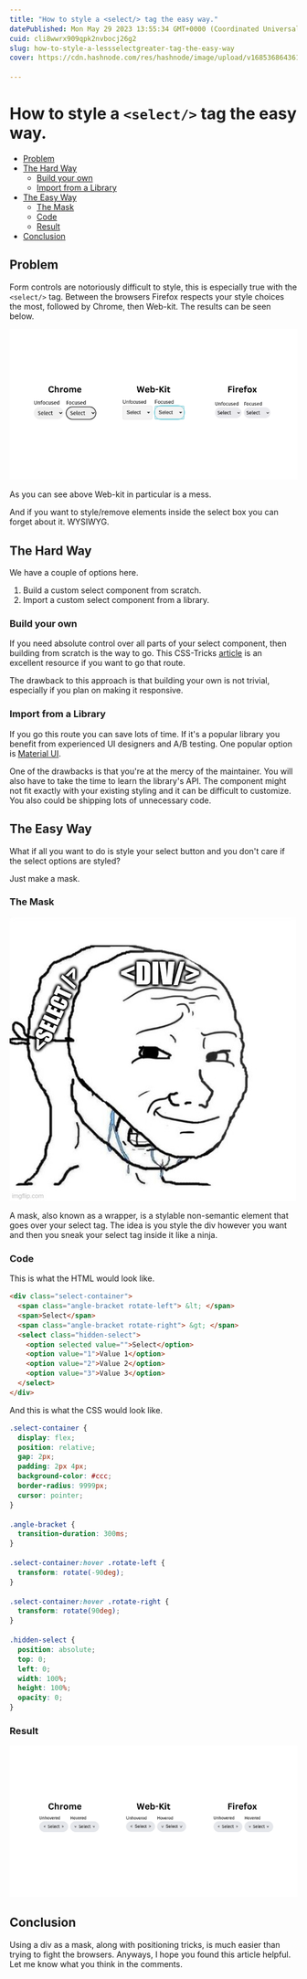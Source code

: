 ```yaml
---
title: "How to style a <select/> tag the easy way."
datePublished: Mon May 29 2023 13:55:34 GMT+0000 (Coordinated Universal Time)
cuid: cli8wwrx909qpk2nvbocj26g2
slug: how-to-style-a-lessselectgreater-tag-the-easy-way
cover: https://cdn.hashnode.com/res/hashnode/image/upload/v1685368643613/c94d6a09-d066-4f4e-b2a5-1e86ff915461.png

---
```


# How to style a `<select/>` tag the easy way.

<!--toc:start-->

- [Problem](#problem)
- [The Hard Way](#the-hard-way)
  - [Build your own](#build-your-own)
  - [Import from a Library](#import-from-a-library)
- [The Easy Way](#the-easy-way)
  - [The Mask](#the-mask)
  - [Code](#code)
  - [Result](#result)
- [Conclusion](#conclusion)

<!--toc:end-->

## Problem

Form controls are notoriously difficult to style, this is especially true with the `<select/>` tag. Between the browsers Firefox respects your style choices the most, followed by Chrome, then Web-kit. The results can be seen below.

![problem demo](https://github.com/palmerusaf/blog/blob/main/01-Style-Select-Tag/problem-demo.png?raw=true)

As you can see above Web-kit in particular is a mess.

And if you want to style/remove elements inside the select box you can forget about it. WYSIWYG.

## The Hard Way

We have a couple of options here.

1. Build a custom select component from scratch.
2. Import a custom select component from a library.

### Build your own

If you need absolute control over all parts of your select component, then building from scratch is the way to go. This CSS-Tricks [article](https://css-tricks.com/striking-a-balance-between-native-and-custom-select-elements/) is an excellent resource if you want to go that route.

The drawback to this approach is that building your own is not trivial, especially if you plan on making it responsive.

### Import from a Library

If you go this route you can save lots of time. If it's a popular library you benefit from experienced UI designers and A/B testing. One popular option is [Material UI](https://mui.com/material-ui/react-select/).

One of the drawbacks is that you're at the mercy of the maintainer. You will also have to take the time to learn the library's API. The component might not fit exactly with your existing styling and it can be difficult to customize. You also could be shipping lots of unnecessary code.

## The Easy Way

What if all you want to do is style your select button and you don't care if the select options are styled?

Just make a mask.

### The Mask

![mask meme](https://github.com/palmerusaf/blog/blob/main/01-Style-Select-Tag/mask-meme.jpg?raw=true)

A mask, also known as a wrapper, is a stylable non-semantic element that goes over your select tag. The idea is you style the div however you want and then you sneak your select tag inside it like a ninja.

### Code

This is what the HTML would look like.

```html
<div class="select-container">
  <span class="angle-bracket rotate-left"> &lt; </span>
  <span>Select</span>
  <span class="angle-bracket rotate-right"> &gt; </span>
  <select class="hidden-select">
    <option selected value="">Select</option>
    <option value="1">Value 1</option>
    <option value="2">Value 2</option>
    <option value="3">Value 3</option>
  </select>
</div>
```

And this is what the CSS would look like.

```css
.select-container {
  display: flex;
  position: relative;
  gap: 2px;
  padding: 2px 4px;
  background-color: #ccc;
  border-radius: 9999px;
  cursor: pointer;
}

.angle-bracket {
  transition-duration: 300ms;
}

.select-container:hover .rotate-left {
  transform: rotate(-90deg);
}

.select-container:hover .rotate-right {
  transform: rotate(90deg);
}

.hidden-select {
  position: absolute;
  top: 0;
  left: 0;
  width: 100%;
  height: 100%;
  opacity: 0;
}
```

### Result

![solution demo](https://github.com/palmerusaf/blog/blob/main/01-Style-Select-Tag/solution-demo.png?raw=true)

## Conclusion

Using a div as a mask, along with positioning tricks, is much easier than trying to fight the browsers. Anyways, I hope you found this article helpful. Let me know what you think in the comments.
